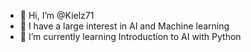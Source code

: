 - 👋 Hi, I’m @Kielz71
- 👀 I have a large interest in AI and Machine learning
- 🌱 I’m currently learning Introduction to AI with Python

<!---
Kielz71/Kielz71 is a ✨ special ✨ repository because its `README.md` (this file) appears on your GitHub profile.
You can click the Preview link to take a look at your changes.
--->
